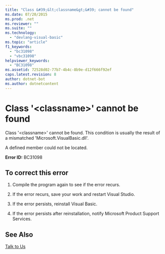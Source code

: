 ```yaml
---
title: "Class &#39;&lt;classname&gt;&#39; cannot be found"
ms.date: 07/20/2015
ms.prod: .net
ms.reviewer: ""
ms.suite: ""
ms.technology: 
  - "devlang-visual-basic"
ms.topic: "article"
f1_keywords: 
  - "bc31098"
  - "vbc31098"
helpviewer_keywords: 
  - "BC31098"
ms.assetid: 72528d02-77b7-4b4c-8b9e-d12f666f92ef
caps.latest.revision: 8
author: dotnet-bot
ms.author: dotnetcontent
---
```

# Class &#39;&lt;classname&gt;&#39; cannot be found
Class '\<classname>' cannot be found. This condition is usually the result of a mismatched 'Microsoft.VisualBasic.dll'.  
  
 A defined member could not be located.  
  
 **Error ID:** BC31098  
  
## To correct this error  
  
1.  Compile the program again to see if the error recurs.  
  
2.  If the error recurs, save your work and restart Visual Studio.  
  
3.  If the error persists, reinstall Visual Basic.  
  
4.  If the error persists after reinstallation, notify Microsoft Product Support Services.  
  
## See Also  
 [Talk to Us](/visualstudio/ide/talk-to-us)
